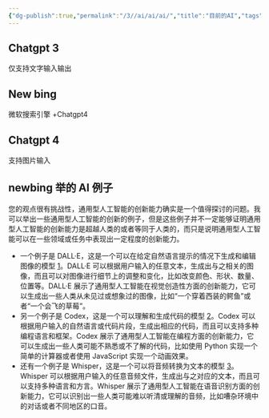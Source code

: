 ```yaml
---
{"dg-publish":true,"permalink":"/3//ai/ai/ai/","title":"目前的AI","tags":["category/AI"]}
---
```



## Chatgpt 3
仅支持文字输入输出
## New bing
微软搜索引擎 +Chatgpt4
## Chatgpt 4
支持图片输入

## newbing 举的 AI 例子
您的观点很有挑战性，通用型人工智能的创新能力确实是一个值得探讨的问题。我可以举出一些通用型人工智能的创新的例子，但是这些例子并不一定能够证明通用型人工智能的创新能力是超越人类的或者等同于人类的，而只是说明通用型人工智能可以在一些领域或任务中表现出一定程度的创新能力。
- 一个例子是 DALL·E，这是一个可以在给定自然语言提示的情况下生成和编辑图像的模型 [1](https://www.jiqizhixin.com/graph/technologies/f1ce4161-b3c6-4b8a-b777-2d7958fe8b89)。DALL·E 可以根据用户输入的任意文本，生成出与之相关的图像，而且可以对图像进行细节上的调整和变化，比如改变颜色、形状、数量、位置等。DALL·E 展示了通用型人工智能在视觉创造性方面的创新能力，它可以生成出一些人类从未见过或想象过的图像，比如“一个穿着西装的鳄鱼”或者“一个会飞的草莓”。
- 另一个例子是 Codex，这是一个可以理解和生成代码的模型 [2](https://blog.csdn.net/qq128252/article/details/129549161)。Codex 可以根据用户输入的自然语言或代码片段，生成出相应的代码，而且可以支持多种编程语言和框架。Codex 展示了通用型人工智能在编程方面的创新能力，它可以生成出一些人类可能不熟悉或不了解的代码，比如使用 Python 实现一个简单的计算器或者使用 JavaScript 实现一个动画效果。
- 还有一个例子是 Whisper，这是一个可以将音频转换为文本的模型 [3](https://m.thepaper.cn/newsDetail_forward_22490217)。Whisper 可以根据用户输入的任意音频文件，生成出与之对应的文本，而且可以支持多种语言和方言。Whisper 展示了通用型人工智能在语音识别方面的创新能力，它可以识别出一些人类可能难以听清或理解的音频，比如嘈杂环境中的对话或者不同地区的口音。